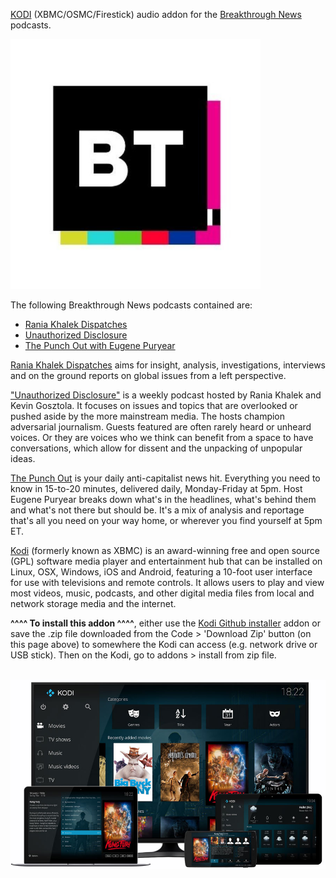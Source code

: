 <a href="https://kodi.tv">KODI<a> (XBMC/OSMC/Firestick) audio addon for the <a href="https://www.breakthroughnews.org/">Breakthrough News</a> podcasts.<br>

<img src="https://github.com/leopheard/BreakthroughNews/blob/master/resources/media/icon.jpg?raw=true" width="400" height="400" alt="Breakthrough News"><br>

The following Breakthrough News podcasts contained are:<br>
- <a href="https://linktr.ee/raniakhalek">Rania Khalek Dispatches</a><br>
- <a href="https://breakthroughnews.org">Unauthorized Disclosure</a><br>
- <a href="https://breakthroughnews.org">The Punch Out with Eugene Puryear</a><br>

<a href="https://open.spotify.com/show/5N9wxQJwCxNmtFKCzY1iob?si=V73gxkLgSui_aIRVTLagXg">Rania Khalek Dispatches</a> aims for insight, analysis, investigations, interviews and on the ground reports on global issues from a left perspective.<br>

<a href="https://breakthroughnews.org">"Unauthorized Disclosure"</a> is a weekly podcast hosted by Rania Khalek and Kevin Gosztola. It focuses on issues and topics that are overlooked or pushed aside by the more mainstream media. The hosts champion adversarial journalism. Guests featured are often rarely heard or unheard voices. Or they are voices who we think can benefit from a space to have conversations, which allow for dissent and the unpacking of unpopular ideas.<br>

<a href="https://breakthroughnews.org">The Punch Out</a> is your daily anti-capitalist news hit. Everything you need to know in 15-to-20 minutes, delivered daily, Monday-Friday at 5pm. Host Eugene Puryear breaks down what's in the headlines, what's behind them and what's not there but should be. It's a mix of analysis and reportage that's all you need on your way home, or wherever you find yourself at 5pm ET.<br>

<a href="https://www.kodi.tv">Kodi</a> (formerly known as XBMC) is an award-winning free and open source (GPL) software media player and entertainment hub that can be installed on Linux, OSX, Windows, iOS and Android, featuring a 10-foot user interface for use with televisions and remote controls. It allows users to play and view most videos, music, podcasts, and other digital media files from local and network storage media and the internet.<br>

<b>^^^^ To install this addon ^^^^</b>, either use the <a href="https://www.tvaddons.co/github-browser-kodi/">Kodi Github installer</a> addon or save the .zip file downloaded from the Code > 'Download Zip' button (on this page above) to somewhere the Kodi can access (e.g. network drive or USB stick). Then on the Kodi, go to addons > install from zip file.<br>

<br><a href="https://www.kodi.tv"><img src="https://github.com/leopheard/Audio-Podcasts/blob/master/resources/media/about--devices.jpg?raw=true">
